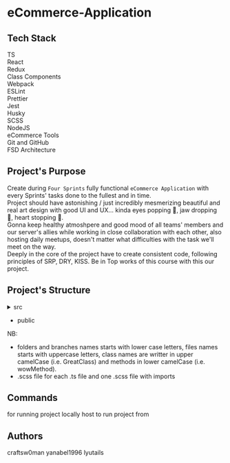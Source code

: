 # eCommerce-Application

## Tech Stack

TS\
React\
Redux\
Class Components\
Webpack\
ESLint\
Prettier\
Jest\
Husky\
SCSS\
NodeJS\
eCommerce Tools\
Git and GitHub\
FSD Architecture

## Project's Purpose

Create during `Four Sprints` fully functional `eCommerce Application` with every Sprints' tasks done to the fullest and in time.<br />
Project should have astonishing / just incredibly mesmerizing beautiful and real art design with good UI and UX... kinda eyes popping 👀, jaw dropping 👄, heart stopping 💖.<br />
Gonna keep healthy atmoshpere and good mood of all teams' members and our server's allies while working in close collaboration with each other, also hosting daily meetups, doesn't matter what difficulties with the task we'll meet on the way.<br />
Deeply in the core of the project have to create consistent code, following principles of SRP, DRY, KISS.
Be in Top works of this course with this our project.

## Project's Structure

<details><summary>src</summary>

- app<br />
- api<br />
<details><summary>core</summary>

- base_component<br />
- store<br />
- observer
- event_emitter<br />
</details>
<details><summary>components</summary>

- pages<br />
- widgets
- features(card etc.)<br />
- UI (buttons etc.)<br />
</details>


- data (product's config, arrays of sounds etc.)<br />
- assets (pics, icons, backgrounds etc.)<br />
- types, enums, interfaces, constants<br />
</details>

- public
<p></p>
NB:

- folders and branches names starts with lower case letters, files names starts with uppercase letters, class names are writter in upper camelCase (i.e. GreatClass) and methods in lower camelCase (i.e. wowMethod).
- .scss file for each .ts file and one .scss file with imports

## Commands

for running project locally
host to run project from

## Authors

craftsw0man
yanabel1996
lyutails
